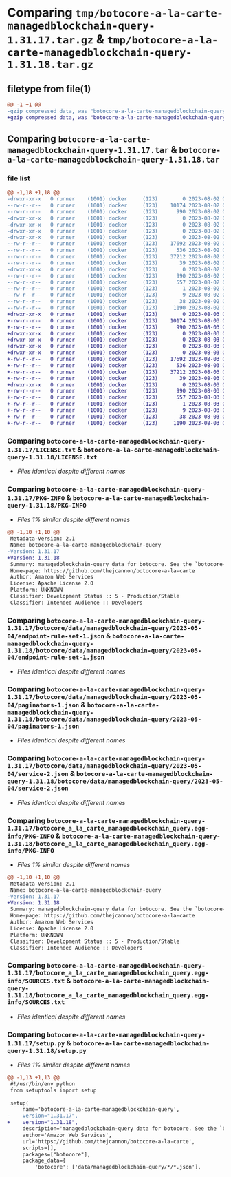 # Comparing `tmp/botocore-a-la-carte-managedblockchain-query-1.31.17.tar.gz` & `tmp/botocore-a-la-carte-managedblockchain-query-1.31.18.tar.gz`

## filetype from file(1)

```diff
@@ -1 +1 @@
-gzip compressed data, was "botocore-a-la-carte-managedblockchain-query-1.31.17.tar", last modified: Wed Aug  2 01:13:10 2023, max compression
+gzip compressed data, was "botocore-a-la-carte-managedblockchain-query-1.31.18.tar", last modified: Thu Aug  3 01:14:45 2023, max compression
```

## Comparing `botocore-a-la-carte-managedblockchain-query-1.31.17.tar` & `botocore-a-la-carte-managedblockchain-query-1.31.18.tar`

### file list

```diff
@@ -1,18 +1,18 @@
-drwxr-xr-x   0 runner    (1001) docker     (123)        0 2023-08-02 01:13:10.658186 botocore-a-la-carte-managedblockchain-query-1.31.17/
--rw-r--r--   0 runner    (1001) docker     (123)    10174 2023-08-02 01:13:10.000000 botocore-a-la-carte-managedblockchain-query-1.31.17/LICENSE.txt
--rw-r--r--   0 runner    (1001) docker     (123)      990 2023-08-02 01:13:10.658186 botocore-a-la-carte-managedblockchain-query-1.31.17/PKG-INFO
-drwxr-xr-x   0 runner    (1001) docker     (123)        0 2023-08-02 01:13:10.654186 botocore-a-la-carte-managedblockchain-query-1.31.17/botocore/
-drwxr-xr-x   0 runner    (1001) docker     (123)        0 2023-08-02 01:13:10.654186 botocore-a-la-carte-managedblockchain-query-1.31.17/botocore/data/
-drwxr-xr-x   0 runner    (1001) docker     (123)        0 2023-08-02 01:13:10.654186 botocore-a-la-carte-managedblockchain-query-1.31.17/botocore/data/managedblockchain-query/
-drwxr-xr-x   0 runner    (1001) docker     (123)        0 2023-08-02 01:13:10.658186 botocore-a-la-carte-managedblockchain-query-1.31.17/botocore/data/managedblockchain-query/2023-05-04/
--rw-r--r--   0 runner    (1001) docker     (123)    17692 2023-08-02 01:12:30.000000 botocore-a-la-carte-managedblockchain-query-1.31.17/botocore/data/managedblockchain-query/2023-05-04/endpoint-rule-set-1.json
--rw-r--r--   0 runner    (1001) docker     (123)      536 2023-08-02 01:12:30.000000 botocore-a-la-carte-managedblockchain-query-1.31.17/botocore/data/managedblockchain-query/2023-05-04/paginators-1.json
--rw-r--r--   0 runner    (1001) docker     (123)    37212 2023-08-02 01:12:30.000000 botocore-a-la-carte-managedblockchain-query-1.31.17/botocore/data/managedblockchain-query/2023-05-04/service-2.json
--rw-r--r--   0 runner    (1001) docker     (123)       39 2023-08-02 01:12:30.000000 botocore-a-la-carte-managedblockchain-query-1.31.17/botocore/data/managedblockchain-query/2023-05-04/waiters-2.json
-drwxr-xr-x   0 runner    (1001) docker     (123)        0 2023-08-02 01:13:10.658186 botocore-a-la-carte-managedblockchain-query-1.31.17/botocore_a_la_carte_managedblockchain_query.egg-info/
--rw-r--r--   0 runner    (1001) docker     (123)      990 2023-08-02 01:13:10.000000 botocore-a-la-carte-managedblockchain-query-1.31.17/botocore_a_la_carte_managedblockchain_query.egg-info/PKG-INFO
--rw-r--r--   0 runner    (1001) docker     (123)      557 2023-08-02 01:13:10.000000 botocore-a-la-carte-managedblockchain-query-1.31.17/botocore_a_la_carte_managedblockchain_query.egg-info/SOURCES.txt
--rw-r--r--   0 runner    (1001) docker     (123)        1 2023-08-02 01:13:10.000000 botocore-a-la-carte-managedblockchain-query-1.31.17/botocore_a_la_carte_managedblockchain_query.egg-info/dependency_links.txt
--rw-r--r--   0 runner    (1001) docker     (123)        9 2023-08-02 01:13:10.000000 botocore-a-la-carte-managedblockchain-query-1.31.17/botocore_a_la_carte_managedblockchain_query.egg-info/top_level.txt
--rw-r--r--   0 runner    (1001) docker     (123)       38 2023-08-02 01:13:10.658186 botocore-a-la-carte-managedblockchain-query-1.31.17/setup.cfg
--rw-r--r--   0 runner    (1001) docker     (123)     1190 2023-08-02 01:13:10.000000 botocore-a-la-carte-managedblockchain-query-1.31.17/setup.py
+drwxr-xr-x   0 runner    (1001) docker     (123)        0 2023-08-03 01:14:45.139012 botocore-a-la-carte-managedblockchain-query-1.31.18/
+-rw-r--r--   0 runner    (1001) docker     (123)    10174 2023-08-03 01:14:44.000000 botocore-a-la-carte-managedblockchain-query-1.31.18/LICENSE.txt
+-rw-r--r--   0 runner    (1001) docker     (123)      990 2023-08-03 01:14:45.139012 botocore-a-la-carte-managedblockchain-query-1.31.18/PKG-INFO
+drwxr-xr-x   0 runner    (1001) docker     (123)        0 2023-08-03 01:14:45.139012 botocore-a-la-carte-managedblockchain-query-1.31.18/botocore/
+drwxr-xr-x   0 runner    (1001) docker     (123)        0 2023-08-03 01:14:45.139012 botocore-a-la-carte-managedblockchain-query-1.31.18/botocore/data/
+drwxr-xr-x   0 runner    (1001) docker     (123)        0 2023-08-03 01:14:45.139012 botocore-a-la-carte-managedblockchain-query-1.31.18/botocore/data/managedblockchain-query/
+drwxr-xr-x   0 runner    (1001) docker     (123)        0 2023-08-03 01:14:45.139012 botocore-a-la-carte-managedblockchain-query-1.31.18/botocore/data/managedblockchain-query/2023-05-04/
+-rw-r--r--   0 runner    (1001) docker     (123)    17692 2023-08-03 01:14:08.000000 botocore-a-la-carte-managedblockchain-query-1.31.18/botocore/data/managedblockchain-query/2023-05-04/endpoint-rule-set-1.json
+-rw-r--r--   0 runner    (1001) docker     (123)      536 2023-08-03 01:14:08.000000 botocore-a-la-carte-managedblockchain-query-1.31.18/botocore/data/managedblockchain-query/2023-05-04/paginators-1.json
+-rw-r--r--   0 runner    (1001) docker     (123)    37212 2023-08-03 01:14:08.000000 botocore-a-la-carte-managedblockchain-query-1.31.18/botocore/data/managedblockchain-query/2023-05-04/service-2.json
+-rw-r--r--   0 runner    (1001) docker     (123)       39 2023-08-03 01:14:08.000000 botocore-a-la-carte-managedblockchain-query-1.31.18/botocore/data/managedblockchain-query/2023-05-04/waiters-2.json
+drwxr-xr-x   0 runner    (1001) docker     (123)        0 2023-08-03 01:14:45.139012 botocore-a-la-carte-managedblockchain-query-1.31.18/botocore_a_la_carte_managedblockchain_query.egg-info/
+-rw-r--r--   0 runner    (1001) docker     (123)      990 2023-08-03 01:14:45.000000 botocore-a-la-carte-managedblockchain-query-1.31.18/botocore_a_la_carte_managedblockchain_query.egg-info/PKG-INFO
+-rw-r--r--   0 runner    (1001) docker     (123)      557 2023-08-03 01:14:45.000000 botocore-a-la-carte-managedblockchain-query-1.31.18/botocore_a_la_carte_managedblockchain_query.egg-info/SOURCES.txt
+-rw-r--r--   0 runner    (1001) docker     (123)        1 2023-08-03 01:14:45.000000 botocore-a-la-carte-managedblockchain-query-1.31.18/botocore_a_la_carte_managedblockchain_query.egg-info/dependency_links.txt
+-rw-r--r--   0 runner    (1001) docker     (123)        9 2023-08-03 01:14:45.000000 botocore-a-la-carte-managedblockchain-query-1.31.18/botocore_a_la_carte_managedblockchain_query.egg-info/top_level.txt
+-rw-r--r--   0 runner    (1001) docker     (123)       38 2023-08-03 01:14:45.139012 botocore-a-la-carte-managedblockchain-query-1.31.18/setup.cfg
+-rw-r--r--   0 runner    (1001) docker     (123)     1190 2023-08-03 01:14:44.000000 botocore-a-la-carte-managedblockchain-query-1.31.18/setup.py
```

### Comparing `botocore-a-la-carte-managedblockchain-query-1.31.17/LICENSE.txt` & `botocore-a-la-carte-managedblockchain-query-1.31.18/LICENSE.txt`

 * *Files identical despite different names*

### Comparing `botocore-a-la-carte-managedblockchain-query-1.31.17/PKG-INFO` & `botocore-a-la-carte-managedblockchain-query-1.31.18/PKG-INFO`

 * *Files 1% similar despite different names*

```diff
@@ -1,10 +1,10 @@
 Metadata-Version: 2.1
 Name: botocore-a-la-carte-managedblockchain-query
-Version: 1.31.17
+Version: 1.31.18
 Summary: managedblockchain-query data for botocore. See the `botocore-a-la-carte` package for more info.
 Home-page: https://github.com/thejcannon/botocore-a-la-carte
 Author: Amazon Web Services
 License: Apache License 2.0
 Platform: UNKNOWN
 Classifier: Development Status :: 5 - Production/Stable
 Classifier: Intended Audience :: Developers
```

### Comparing `botocore-a-la-carte-managedblockchain-query-1.31.17/botocore/data/managedblockchain-query/2023-05-04/endpoint-rule-set-1.json` & `botocore-a-la-carte-managedblockchain-query-1.31.18/botocore/data/managedblockchain-query/2023-05-04/endpoint-rule-set-1.json`

 * *Files identical despite different names*

### Comparing `botocore-a-la-carte-managedblockchain-query-1.31.17/botocore/data/managedblockchain-query/2023-05-04/paginators-1.json` & `botocore-a-la-carte-managedblockchain-query-1.31.18/botocore/data/managedblockchain-query/2023-05-04/paginators-1.json`

 * *Files identical despite different names*

### Comparing `botocore-a-la-carte-managedblockchain-query-1.31.17/botocore/data/managedblockchain-query/2023-05-04/service-2.json` & `botocore-a-la-carte-managedblockchain-query-1.31.18/botocore/data/managedblockchain-query/2023-05-04/service-2.json`

 * *Files identical despite different names*

### Comparing `botocore-a-la-carte-managedblockchain-query-1.31.17/botocore_a_la_carte_managedblockchain_query.egg-info/PKG-INFO` & `botocore-a-la-carte-managedblockchain-query-1.31.18/botocore_a_la_carte_managedblockchain_query.egg-info/PKG-INFO`

 * *Files 1% similar despite different names*

```diff
@@ -1,10 +1,10 @@
 Metadata-Version: 2.1
 Name: botocore-a-la-carte-managedblockchain-query
-Version: 1.31.17
+Version: 1.31.18
 Summary: managedblockchain-query data for botocore. See the `botocore-a-la-carte` package for more info.
 Home-page: https://github.com/thejcannon/botocore-a-la-carte
 Author: Amazon Web Services
 License: Apache License 2.0
 Platform: UNKNOWN
 Classifier: Development Status :: 5 - Production/Stable
 Classifier: Intended Audience :: Developers
```

### Comparing `botocore-a-la-carte-managedblockchain-query-1.31.17/botocore_a_la_carte_managedblockchain_query.egg-info/SOURCES.txt` & `botocore-a-la-carte-managedblockchain-query-1.31.18/botocore_a_la_carte_managedblockchain_query.egg-info/SOURCES.txt`

 * *Files identical despite different names*

### Comparing `botocore-a-la-carte-managedblockchain-query-1.31.17/setup.py` & `botocore-a-la-carte-managedblockchain-query-1.31.18/setup.py`

 * *Files 1% similar despite different names*

```diff
@@ -1,13 +1,13 @@
 #!/usr/bin/env python
 from setuptools import setup
 
 setup(
     name='botocore-a-la-carte-managedblockchain-query',
-    version="1.31.17",
+    version="1.31.18",
     description='managedblockchain-query data for botocore. See the `botocore-a-la-carte` package for more info.',
     author='Amazon Web Services',
     url='https://github.com/thejcannon/botocore-a-la-carte',
     scripts=[],
     packages=["botocore"],
     package_data={
         'botocore': ['data/managedblockchain-query/*/*.json'],
```

